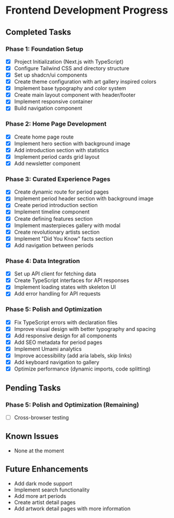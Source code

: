 # Frontend Development Progress

## Completed Tasks

### Phase 1: Foundation Setup
- [x] Project Initialization (Next.js with TypeScript)
- [x] Configure Tailwind CSS and directory structure
- [x] Set up shadcn/ui components
- [x] Create theme configuration with art gallery inspired colors
- [x] Implement base typography and color system
- [x] Create main layout component with header/footer
- [x] Implement responsive container
- [x] Build navigation component

### Phase 2: Home Page Development
- [x] Create home page route
- [x] Implement hero section with background image
- [x] Add introduction section with statistics
- [x] Implement period cards grid layout
- [x] Add newsletter component

### Phase 3: Curated Experience Pages
- [x] Create dynamic route for period pages
- [x] Implement period header section with background image
- [x] Create period introduction section
- [x] Implement timeline component
- [x] Create defining features section
- [x] Implement masterpieces gallery with modal
- [x] Create revolutionary artists section
- [x] Implement "Did You Know" facts section
- [x] Add navigation between periods

### Phase 4: Data Integration
- [x] Set up API client for fetching data
- [x] Create TypeScript interfaces for API responses
- [x] Implement loading states with skeleton UI
- [x] Add error handling for API requests

### Phase 5: Polish and Optimization
- [x] Fix TypeScript errors with declaration files
- [x] Improve visual design with better typography and spacing
- [x] Add responsive design for all components
- [x] Add SEO metadata for period pages
- [x] Implement Umami analytics
- [x] Improve accessibility (add aria labels, skip links)
- [x] Add keyboard navigation to gallery
- [x] Optimize performance (dynamic imports, code splitting)

## Pending Tasks

### Phase 5: Polish and Optimization (Remaining)
- [ ] Cross-browser testing

## Known Issues
- None at the moment

## Future Enhancements
- Add dark mode support
- Implement search functionality
- Add more art periods
- Create artist detail pages
- Add artwork detail pages with more information
